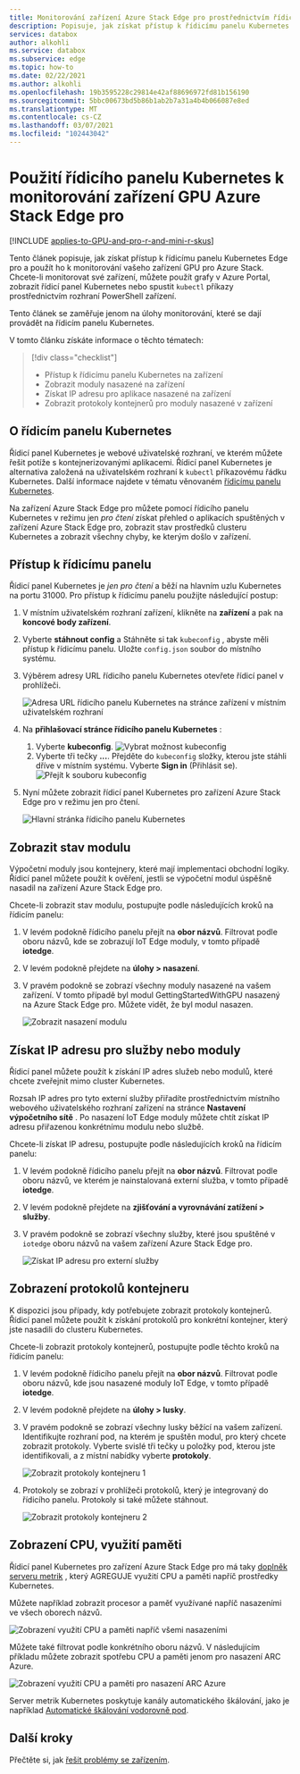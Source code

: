 ```yaml
---
title: Monitorování zařízení Azure Stack Edge pro prostřednictvím řídicího panelu Kubernetes | Microsoft Docs
description: Popisuje, jak získat přístup k řídicímu panelu Kubernetes a použít ho k monitorování zařízení Azure Stack Edge pro.
services: databox
author: alkohli
ms.service: databox
ms.subservice: edge
ms.topic: how-to
ms.date: 02/22/2021
ms.author: alkohli
ms.openlocfilehash: 19b3595228c29814e42af88696972fd81b156190
ms.sourcegitcommit: 5bbc00673bd5b86b1ab2b7a31a4b4b066087e8ed
ms.translationtype: MT
ms.contentlocale: cs-CZ
ms.lasthandoff: 03/07/2021
ms.locfileid: "102443042"
---
```

# <a name="use-kubernetes-dashboard-to-monitor-your-azure-stack-edge-pro-gpu-device"></a>Použití řídicího panelu Kubernetes k monitorování zařízení GPU Azure Stack Edge pro

[!INCLUDE [applies-to-GPU-and-pro-r-and-mini-r-skus](../../includes/azure-stack-edge-applies-to-gpu-pro-r-mini-r-sku.md)]

Tento článek popisuje, jak získat přístup k řídicímu panelu Kubernetes Edge pro a použít ho k monitorování vašeho zařízení GPU pro Azure Stack. Chcete-li monitorovat své zařízení, můžete použít grafy v Azure Portal, zobrazit řídicí panel Kubernetes nebo spustit `kubectl` příkazy prostřednictvím rozhraní PowerShell zařízení. 

Tento článek se zaměřuje jenom na úlohy monitorování, které se dají provádět na řídicím panelu Kubernetes.

V tomto článku získáte informace o těchto tématech:

> [!div class="checklist"]
>
> * Přístup k řídicímu panelu Kubernetes na zařízení
> * Zobrazit moduly nasazené na zařízení
> * Získat IP adresu pro aplikace nasazené na zařízení
> * Zobrazit protokoly kontejnerů pro moduly nasazené v zařízení


## <a name="about-kubernetes-dashboard"></a>O řídicím panelu Kubernetes

Řídicí panel Kubernetes je webové uživatelské rozhraní, ve kterém můžete řešit potíže s kontejnerizovanými aplikacemi. Řídicí panel Kubernetes je alternativa založená na uživatelském rozhraní k `kubectl` příkazovému řádku Kubernetes. Další informace najdete v tématu věnovaném [řídicímu panelu Kubernetes](https://kubernetes.io/docs/tasks/access-application-cluster/web-ui-dashboard/). 

Na zařízení Azure Stack Edge pro můžete pomocí řídicího panelu Kubernetes v režimu jen *pro čtení* získat přehled o aplikacích spuštěných v zařízení Azure Stack Edge pro, zobrazit stav prostředků clusteru Kubernetes a zobrazit všechny chyby, ke kterým došlo v zařízení.

## <a name="access-dashboard"></a>Přístup k řídicímu panelu

Řídicí panel Kubernetes je *jen pro čtení* a běží na hlavním uzlu Kubernetes na portu 31000. Pro přístup k řídicímu panelu použijte následující postup: 

1. V místním uživatelském rozhraní zařízení, klikněte na **zařízení** a pak na **koncové body zařízení**. 
1. Vyberte **stáhnout config** a Stáhněte si tak `kubeconfig` , abyste měli přístup k řídicímu panelu. Uložte `config.json` soubor do místního systému.
1. Výběrem adresy URL řídicího panelu Kubernetes otevřete řídicí panel v prohlížeči.

    ![Adresa URL řídicího panelu Kubernetes na stránce zařízení v místním uživatelském rozhraní](./media/azure-stack-edge-gpu-monitor-kubernetes-dashboard/kubernetes-dashboard-url-local-ui-1.png)

1. Na **přihlašovací stránce řídicího panelu Kubernetes** :
    
    1. Vyberte **kubeconfig**. 
        ![Vybrat možnost kubeconfig](./media/azure-stack-edge-gpu-monitor-kubernetes-dashboard/kubernetes-dashboard-sign-in-1.png) 
    1. Vyberte tři tečky **...**. Přejděte do `kubeconfig` složky, kterou jste stáhli dříve v místním systému. Vyberte **Sign in** (Přihlásit se).
        ![Přejít k souboru kubeconfig](./media/azure-stack-edge-gpu-monitor-kubernetes-dashboard/kubernetes-dashboard-sign-in-2.png)    

6. Nyní můžete zobrazit řídicí panel Kubernetes pro zařízení Azure Stack Edge pro v režimu jen pro čtení.

    ![Hlavní stránka řídicího panelu Kubernetes](./media/azure-stack-edge-gpu-monitor-kubernetes-dashboard/kubernetes-dashboard-main-page-1.png)

## <a name="view-module-status"></a>Zobrazit stav modulu

Výpočetní moduly jsou kontejnery, které mají implementaci obchodní logiky. Řídicí panel můžete použít k ověření, jestli se výpočetní modul úspěšně nasadil na zařízení Azure Stack Edge pro.

Chcete-li zobrazit stav modulu, postupujte podle následujících kroků na řídicím panelu:

1. V levém podokně řídicího panelu přejít na **obor názvů**. Filtrovat podle oboru názvů, kde se zobrazují IoT Edge moduly, v tomto případě **iotedge**.
1. V levém podokně přejdete na **úlohy > nasazení**.
1. V pravém podokně se zobrazí všechny moduly nasazené na vašem zařízení. V tomto případě byl modul GettingStartedWithGPU nasazený na Azure Stack Edge pro. Můžete vidět, že byl modul nasazen.

    ![Zobrazit nasazení modulu](./media/azure-stack-edge-gpu-monitor-kubernetes-dashboard/kubernetes-view-module-deployment-1.png)

 
## <a name="get-ip-address-for-services-or-modules"></a>Získat IP adresu pro služby nebo moduly

Řídicí panel můžete použít k získání IP adres služeb nebo modulů, které chcete zveřejnit mimo cluster Kubernetes. 

Rozsah IP adres pro tyto externí služby přiřadíte prostřednictvím místního webového uživatelského rozhraní zařízení na stránce **Nastavení výpočetního sítě** . Po nasazení IoT Edge moduly můžete chtít získat IP adresu přiřazenou konkrétnímu modulu nebo službě. 

Chcete-li získat IP adresu, postupujte podle následujících kroků na řídicím panelu:

1. V levém podokně řídicího panelu přejít na **obor názvů**. Filtrovat podle oboru názvů, ve kterém je nainstalovaná externí služba, v tomto případě **iotedge**.
1. V levém podokně přejdete na **zjišťování a vyrovnávání zatížení > služby**.
1. V pravém podokně se zobrazí všechny služby, které jsou spuštěné v `iotedge` oboru názvů na vašem zařízení Azure Stack Edge pro.

    ![Získat IP adresu pro externí služby](./media/azure-stack-edge-gpu-monitor-kubernetes-dashboard/kubernetes-get-ip-external-service-1.png)

## <a name="view-container-logs"></a>Zobrazení protokolů kontejneru

K dispozici jsou případy, kdy potřebujete zobrazit protokoly kontejnerů. Řídicí panel můžete použít k získání protokolů pro konkrétní kontejner, který jste nasadili do clusteru Kubernetes.

Chcete-li zobrazit protokoly kontejnerů, postupujte podle těchto kroků na řídicím panelu:

1. V levém podokně řídicího panelu přejít na **obor názvů**. Filtrovat podle oboru názvů, kde jsou nasazené moduly IoT Edge, v tomto případě **iotedge**.
1. V levém podokně přejdete na **úlohy > lusky**.
1. V pravém podokně se zobrazí všechny lusky běžící na vašem zařízení. Identifikujte rozhraní pod, na kterém je spuštěn modul, pro který chcete zobrazit protokoly. Vyberte svislé tři tečky u položky pod, kterou jste identifikovali, a z místní nabídky vyberte **protokoly**.

    ![Zobrazit protokoly kontejneru 1](./media/azure-stack-edge-gpu-monitor-kubernetes-dashboard/kubernetes-view-container-logs-1.png)

1. Protokoly se zobrazí v prohlížeči protokolů, který je integrovaný do řídicího panelu. Protokoly si také můžete stáhnout.

    ![Zobrazit protokoly kontejneru 2](./media/azure-stack-edge-gpu-monitor-kubernetes-dashboard/kubernetes-view-container-logs-1.png)
    

## <a name="view-cpu-memory-usage"></a>Zobrazení CPU, využití paměti

Řídicí panel Kubernetes pro zařízení Azure Stack Edge pro má taky [doplněk serveru metrik](https://kubernetes.io/docs/tasks/debug-application-cluster/resource-metrics-pipeline/) , který AGREGUJE využití CPU a paměti napříč prostředky Kubernetes.
 
Můžete například zobrazit procesor a paměť využívané napříč nasazeními ve všech oborech názvů. 

![Zobrazení využití CPU a paměti napříč všemi nasazeními](./media/azure-stack-edge-gpu-monitor-kubernetes-dashboard/view-cpu-memory-all-1.png)

Můžete také filtrovat podle konkrétního oboru názvů. V následujícím příkladu můžete zobrazit spotřebu CPU a paměti jenom pro nasazení ARC Azure.  

![Zobrazení využití CPU a paměti pro nasazení ARC Azure](./media/azure-stack-edge-gpu-monitor-kubernetes-dashboard/view-cpu-memory-azure-arc-1.png)

Server metrik Kubernetes poskytuje kanály automatického škálování, jako je například [Automatické škálování vodorovně pod](https://kubernetes.io/docs/tasks/run-application/horizontal-pod-autoscale/).


## <a name="next-steps"></a>Další kroky

Přečtěte si, jak [řešit problémy se zařízením](azure-stack-edge-gpu-troubleshoot.md).
